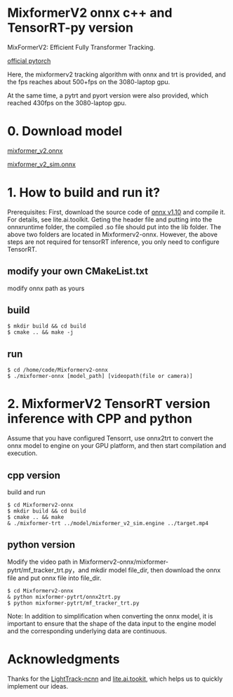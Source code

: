 # MixformerV2 onnx c++ and TensorRT-py version
MixFormerV2: Efficient Fully Transformer Tracking.

[official pytorch](https://github.com/MCG-NJU/MixFormerV2.git)

Here, the mixformerv2 tracking algorithm with onnx and trt is provided, and the fps reaches about 500+fps on the 3080-laptop gpu.

At the same time, a pytrt and pyort version were also provided, which reached 430fps on the 3080-laptop gpu.
# 0. Download model
[mixformer_v2.onnx](https://www.123pan.com/s/6iArVv-FYAJ.html)

[mixformer_v2_sim.onnx](https://www.123pan.com/s/6iArVv-mcAJ.html)


# 1. How to build and run it?
Prerequisites: First, download the source code of [onnx v1.10](https://github.com/microsoft/onnxruntime) and compile it. For details, see lite.ai.toolkit. Geting the header file and putting into the onnxruntime folder, the compiled .so file should put into the lib folder. The above two folders are located in Mixformerv2-onnx. However, the above steps are not required for tensorRT inference, you only need to configure TensorRT.
## modify your own CMakeList.txt
modify onnx path as yours

## build
```
$ mkdir build && cd build
$ cmake .. && make -j
```

## run
```
$ cd /home/code/Mixformerv2-onnx
$ ./mixformer-onnx [model_path] [videopath(file or camera)]
```

# 2. MixformerV2 TensorRT version inference with CPP and python
Assume that you have configured Tensorrt, use onnx2trt to convert the onnx model to engine on your GPU platform, and then start compilation and execution.

## cpp version 
build and run
```
$ cd Mixformerv2-onnx
$ mkdir build && cd build
$ cmake .. && make
& ./mixformer-trt ../model/mixformer_v2_sim.engine ../target.mp4
```
## python version
Modify the video path in Mixformerv2-onnx/mixformer-pytrt/mf_tracker_trt.py，and mkdir model file_dir, then download the onnx file and put onnx file into file_dir.
```
$ cd Mixformerv2-onnx
& python mixformer-pytrt/onnx2trt.py 
$ python mixformer-pytrt/mf_tracker_trt.py
```
Note: In addition to simplification when converting the onnx model, it is important to ensure that the shape of the data input to the engine model and the corresponding underlying data are continuous.

# Acknowledgments

Thanks for the [LightTrack-ncnn](https://github.com/Z-Xiong/LightTrack-ncnn.git) and [lite.ai.tookit](https://github.com/DefTruth/lite.ai.toolkit), which helps us to quickly implement our ideas.
